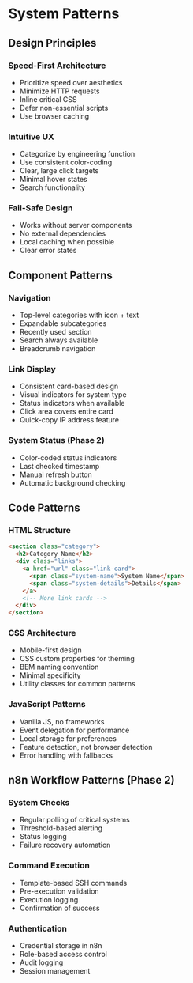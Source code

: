 # System Patterns

## Design Principles

### Speed-First Architecture
- Prioritize speed over aesthetics
- Minimize HTTP requests
- Inline critical CSS
- Defer non-essential scripts
- Use browser caching

### Intuitive UX
- Categorize by engineering function
- Use consistent color-coding
- Clear, large click targets
- Minimal hover states
- Search functionality

### Fail-Safe Design
- Works without server components
- No external dependencies
- Local caching when possible
- Clear error states

## Component Patterns

### Navigation
- Top-level categories with icon + text
- Expandable subcategories
- Recently used section
- Search always available
- Breadcrumb navigation

### Link Display
- Consistent card-based design
- Visual indicators for system type
- Status indicators when available
- Click area covers entire card
- Quick-copy IP address feature

### System Status (Phase 2)
- Color-coded status indicators
- Last checked timestamp
- Manual refresh button
- Automatic background checking

## Code Patterns

### HTML Structure
```html
<section class="category">
  <h2>Category Name</h2>
  <div class="links">
    <a href="url" class="link-card">
      <span class="system-name">System Name</span>
      <span class="system-details">Details</span>
    </a>
    <!-- More link cards -->
  </div>
</section>
```

### CSS Architecture
- Mobile-first design
- CSS custom properties for theming
- BEM naming convention
- Minimal specificity
- Utility classes for common patterns

### JavaScript Patterns
- Vanilla JS, no frameworks
- Event delegation for performance
- Local storage for preferences
- Feature detection, not browser detection
- Error handling with fallbacks

## n8n Workflow Patterns (Phase 2)

### System Checks
- Regular polling of critical systems
- Threshold-based alerting
- Status logging
- Failure recovery automation

### Command Execution
- Template-based SSH commands
- Pre-execution validation
- Execution logging
- Confirmation of success

### Authentication
- Credential storage in n8n
- Role-based access control
- Audit logging
- Session management
